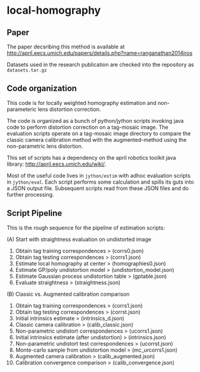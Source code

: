 local-homography
================

Paper
----
The paper decsribing this method is available at http://april.eecs.umich.edu/papers/details.php?name=ranganathan2014iros

Datasets used in the research publication are checked into the repository as `datasets.tar.gz`


Code organization
----
This code is for locally weighted homography estimation and non-parameteric lens
distortion correction.

The code is organized as a bunch of python/jython scripts invoking java code to
perform distortion correction on a tag-mosaic image. The evaluation scripts
operate on a tag-mosaic image directory to compare the classic camera calibration
method with the augmented-method using the non-parametric lens distortion.

This set of scripts has a dependency on the april robotics toolkit java library:
http://april.eecs.umich.edu/wiki/.

Most of the useful code lives in `jython/estim` with adhoc evaluation scripts in
`jython/eval`. Each script performs some calculation and spills its guts into a
JSON output file. Subsequent scripts read from these JSON files and do further
processing.


Script Pipeline
----

This is the rough sequence for the pipeline of estimation scripts:

(A) Start with straightness evaluation on undistorted image

1. Obtain tag training correspondences              > (corrs0.json)
2. Obtain tag testing correspondences               > (corrs1.json)
3. Estimate local homography at center              > (homographies0.json)
4. Estimate GP/poly undistortion model              > (undistortion_model.json)
5. Estimate Gaussian process undistortion table     > (gptable.json)
6. Evaluate straightness                            > (straightness.json)

(B) Classic vs. Augmented calibration comparison

1. Obtain tag training correspondences              > (corrs1.json)
2. Obtain tag testing correspondences               > (corrst.json)
3. Initial intrinsics estimate                      > (intrinsics_d.json)
4. Classic camera calibration                       > (calib_classic.json)
5. Non-parametric undistort correspondences         > (ucorrs1.json)
6. Initial intrinsics estimate (after undistortion) > (intrinsics.json)
7. Non-parametric undistort test correspondences    > (ucorrst.json)
8. Monte-carlo sample from undistortion model       > (mc_urcorrs1.json)
9. Augmented camera calibration                     > (calib_augmented.json)
10. Calibration convergence comparison              > (calib_convergence.json)
